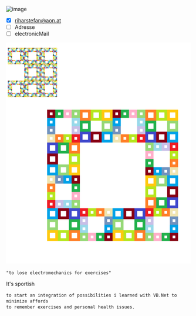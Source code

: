 
![image](https://user-images.githubusercontent.com/75255909/148688324-42a42eb4-bb8f-40c3-ba88-dca9471ce0b9.png)
- [x] riharstefan@aon.at
- [ ] Adresse
- [ ] electronicMail

![waterbowl](camtasia_unknowen.bmp "an uni cheat")

```vb.net
"to lose electromechanics for exercises"
```

It's sportish

    to start an integration of possibilities i learned with VB.Net to minimize affords
    to remember exercises and personal health issues.
